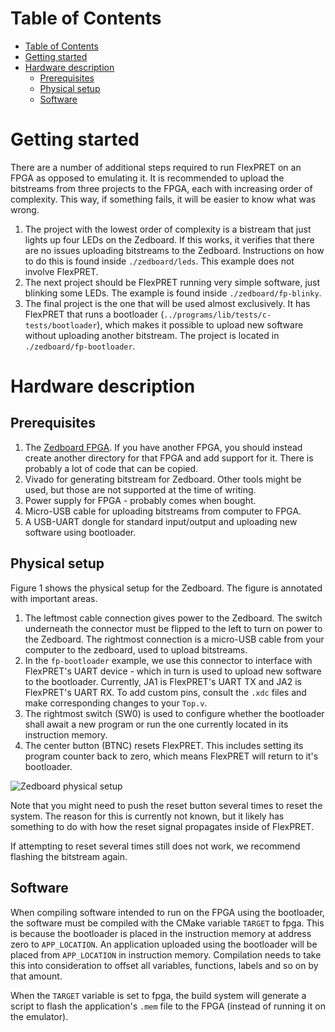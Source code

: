 # Table of Contents

- [Table of Contents](#table-of-contents)
- [Getting started](#getting-started)
- [Hardware description](#hardware-description)
  - [Prerequisites](#prerequisites)
  - [Physical setup](#physical-setup)
  - [Software](#software)

# Getting started

There are a number of additional steps required to run FlexPRET on an FPGA as opposed to emulating it. It is recommended to upload the bitstreams from three projects to the FPGA, each with increasing order of complexity. This way, if something fails, it will be easier to know what was wrong. 

1. The project with the lowest order of complexity is a bistream that just lights up four LEDs on the Zedboard. If this works, it verifies that there are no issues uploading bitstreams to the Zedboard. Instructions on how to do this is found inside `./zedboard/leds`. This example does not involve FlexPRET.
2. The next project should be FlexPRET running very simple software, just blinking some LEDs. The example is found inside `./zedboard/fp-blinky`.
3. The final project is the one that will be used almost exclusively. It has FlexPRET that runs a bootloader (`../programs/lib/tests/c-tests/bootloader`), which makes it possible to upload new software without uploading another bitstream. The project is located in `./zedboard/fp-bootloader`.

# Hardware description

## Prerequisites

1. The [Zedboard FPGA](https://digilent.com/shop/zedboard-zynq-7000-arm-fpga-soc-development-board/). If you have another FPGA, you should instead create another directory for that FPGA and add support for it. There is probably a lot of code that can be copied.
2. Vivado for generating bitstream for Zedboard. Other tools might be used, but those are not supported at the time of writing.
3. Power supply for FPGA - probably comes when bought.
4. Micro-USB cable for uploading bitstreams from computer to FPGA.
5. A USB-UART dongle for standard input/output and uploading new software using bootloader.

## Physical setup

Figure 1 shows the physical setup for the Zedboard. The figure is annotated with important areas.
1. The leftmost cable connection gives power to the Zedboard. The switch underneath the connector must be flipped to the left to turn on power to the Zedboard. The rightmost connection is a micro-USB cable from your computer to the zedboard, used to upload bitstreams.
2. In the `fp-bootloader` example, we use this connector to interface with FlexPRET's UART device - which in turn is used to upload new software to the bootloader. Currently, JA1 is FlexPRET's UART TX and JA2 is FlexPRET's UART RX. To add custom pins, consult the `.xdc` files and make corresponding changes to your `Top.v`.
3. The rightmost switch (SW0) is used to configure whether the bootloader shall await a new program or run the one currently located in its instruction memory.
4. The center button (BTNC) resets FlexPRET. This includes setting its program counter back to zero, which means FlexPRET will return to it's bootloader. 

![Zedboard physical setup](./docs/zedboard-setup.png)

Note that you might need to push the reset button several times to reset the system. The reason for this is currently not known, but it likely has something to do with how the reset signal propagates inside of FlexPRET.

If attempting to reset several times still does not work, we recommend flashing the bitstream again. 

## Software

When compiling software intended to run on the FPGA using the bootloader, the software must be compiled with the CMake variable `TARGET` to fpga. This is because the bootloader is placed in the instruction memory at address zero to `APP_LOCATION`. An application uploaded using the bootloader will be placed from `APP_LOCATION` in instruction memory. Compilation needs to take this into consideration to offset all variables, functions, labels and so on by that amount.

When the `TARGET` variable is set to fpga, the build system will generate a script to flash the application's `.mem` file to the FPGA (instead of running it on the emulator).
